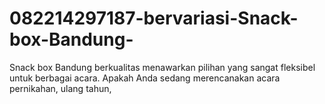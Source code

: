 # 082214297187-bervariasi-Snack-box-Bandung-
Snack box Bandung berkualitas menawarkan pilihan yang sangat fleksibel untuk berbagai acara. Apakah Anda sedang merencanakan acara pernikahan, ulang tahun, 
